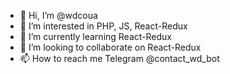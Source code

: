 - 👋 Hi, I’m @wdcoua
- 👀 I’m interested in PHP, JS, React-Redux
- 🌱 I’m currently learning React-Redux
- 💞️ I’m looking to collaborate on React-Redux
- 📫 How to reach me Telegram @contact_wd_bot

<!---
wdcoua/wdcoua is a ✨ special ✨ repository because its `README.md` (this file) appears on your GitHub profile.
You can click the Preview link to take a look at your changes.
--->
